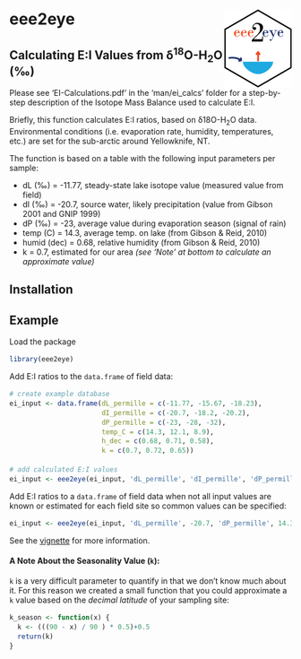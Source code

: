 
# eee2eye <img src="man/figures/eee2eye_logo.png" width="120" align="right" />

## Calculating E:I Values from δ<sup>18</sup>O-H<sub>2</sub>O (‰)

Please see ‘EI-Calculations.pdf’ in the ‘man/ei\_calcs’ folder for a
step-by-step description of the Isotope Mass Balance used to calculate
E:I.

Briefly, this function calculates E:I ratios, based on
δ18O-H<sub>2</sub>O data. Environmental conditions (i.e. evaporation
rate, humidity, temperatures, etc.) are set for the sub-arctic around
Yellowknife, NT.

The function is based on a table with the following input parameters per
sample:  
- dL (‰) = -11.77, steady-state lake isotope value (measured value from
field)  
- dI (‰) = -20.7, source water, likely precipitation (value from Gibson
2001 and GNIP 1999)  
- dP (‰) = -23, average value during evaporation season (signal of
rain)  
- temp (C) = 14.3, average temp. on lake (from Gibson & Reid, 2010)  
- humid (dec) = 0.68, relative humidity (from Gibson & Reid, 2010)  
- k = 0.7, estimated for our area *(see ‘Note’ at bottom to calculate an
approximate value)*

## Installation

## Example

Load the package

``` r
library(eee2eye)
```

Add E:I ratios to the `data.frame` of field data:

``` r
# create example database
ei_input <- data.frame(dL_permille = c(-11.77, -15.67, -18.23),
                       dI_permille = c(-20.7, -18.2, -20.2),
                       dP_permille = c(-23, -28, -32), 
                       temp_C = c(14.3, 12.1, 8.9), 
                       h_dec = c(0.68, 0.71, 0.58), 
                       k = c(0.7, 0.72, 0.65))

# add calculated E:I values
ei_input <- eee2eye(ei_input, 'dL_permille', 'dI_permille', 'dP_permille', 'temp_C', 'h_dec', 'k')
```

Add E:I ratios to a `data.frame` of field data when not all input values
are known or estimated for each field site so common values can be
specified:

``` r
ei_input <- eee2eye(ei_input, 'dL_permille', -20.7, 'dP_permille', 14.3, 0.68, 0.7)
```

See the
[vignette](https://github.com/paukes/eee2eye/blob/master/man/ei_calc/EI-Calculations.pdf)
for more information.

#### A Note About the Seasonality Value (`k`):

`k` is a very difficult parameter to quantify in that we don’t know much
about it. For this reason we created a small function that you could
approximate a `k` value based on the *decimal latitude* of your sampling
site:

``` r
k_season <- function(x) {
  k <- (((90 - x) / 90 ) * 0.5)+0.5
  return(k)
}
```
